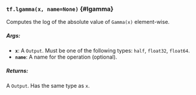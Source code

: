 ### `tf.lgamma(x, name=None)` {#lgamma}

Computes the log of the absolute value of `Gamma(x)` element-wise.

##### Args:


*  <b>`x`</b>: A `Output`. Must be one of the following types: `half`, `float32`, `float64`.
*  <b>`name`</b>: A name for the operation (optional).

##### Returns:

  A `Output`. Has the same type as `x`.

